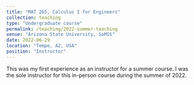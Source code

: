 ```yaml
---
title: "MAT 265, Calculus I for Engineers"
collection: teaching
type: "Undergraduate course"
permalink: /teaching/2022-summer-teaching
venue: "Arizona State University, SoMSS"
date: 2022-06-29
location: "Tempe, AZ, USA"
position: "Instructor"
---
```


This was my first experience as an instructor for a summer course. I was the sole instructor for this in-person course during the summer of 2022.

